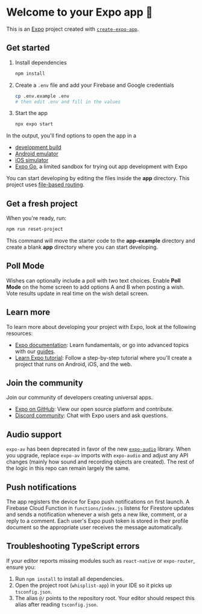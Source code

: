 # Welcome to your Expo app 👋

This is an [Expo](https://expo.dev) project created with [`create-expo-app`](https://www.npmjs.com/package/create-expo-app).

## Get started

1. Install dependencies

   ```bash
   npm install
   ```

2. Create a `.env` file and add your Firebase and Google credentials

   ```bash
   cp .env.example .env
   # then edit .env and fill in the values
   ```

3. Start the app

   ```bash
   npx expo start
   ```

In the output, you'll find options to open the app in a

- [development build](https://docs.expo.dev/develop/development-builds/introduction/)
- [Android emulator](https://docs.expo.dev/workflow/android-studio-emulator/)
- [iOS simulator](https://docs.expo.dev/workflow/ios-simulator/)
- [Expo Go](https://expo.dev/go), a limited sandbox for trying out app development with Expo

You can start developing by editing the files inside the **app** directory. This project uses [file-based routing](https://docs.expo.dev/router/introduction).

## Get a fresh project

When you're ready, run:

```bash
npm run reset-project
```

This command will move the starter code to the **app-example** directory and create a blank **app** directory where you can start developing.

## Poll Mode

Wishes can optionally include a poll with two text choices. Enable **Poll Mode** on the home screen to add options A and B when posting a wish. Vote results update in real time on the wish detail screen.

## Learn more

To learn more about developing your project with Expo, look at the following resources:

- [Expo documentation](https://docs.expo.dev/): Learn fundamentals, or go into advanced topics with our [guides](https://docs.expo.dev/guides).
- [Learn Expo tutorial](https://docs.expo.dev/tutorial/introduction/): Follow a step-by-step tutorial where you'll create a project that runs on Android, iOS, and the web.

## Join the community

Join our community of developers creating universal apps.

- [Expo on GitHub](https://github.com/expo/expo): View our open source platform and contribute.
- [Discord community](https://chat.expo.dev): Chat with Expo users and ask questions.

## Audio support

`expo-av` has been deprecated in favor of the new [`expo-audio`](https://docs.expo.dev/versions/latest/sdk/audio/) library.
When you upgrade, replace `expo-av` imports with `expo-audio` and adjust any API
changes (mainly how sound and recording objects are created). The rest of the
logic in this repo can remain largely the same.

## Push notifications

The app registers the device for Expo push notifications on first launch.
A Firebase Cloud Function in `functions/index.js` listens for Firestore
updates and sends a notification whenever a wish gets a new like, comment,
or a reply to a comment. Each user's Expo push token is stored in their
profile document so the appropriate user receives the message automatically.

## Troubleshooting TypeScript errors

If your editor reports missing modules such as `react-native` or `expo-router`, ensure you:

1. Run `npm install` to install all dependencies.
2. Open the project root (`whisplist-app`) in your IDE so it picks up `tsconfig.json`.
3. The alias `@/` points to the repository root. Your editor should respect this alias after reading `tsconfig.json`.

